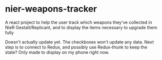 # nier-weapons-tracker
A react project to help the user track which weapons they've collected in NieR Gestalt/Replicant, and to display the items necessary to upgrade them fully

Doesn't actually update yet. The checkboxes won't update any data. Next step is to connect to Redux, and possibly use Redux-thunk to keep the state?
Only made to display on my phone right now.
